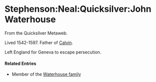 
# Stephenson:Neal:Quicksilver:John Waterhouse

From the Quicksilver Metaweb.

Lived 1542-1597. Father of [Calvin](/stephenson-neal-quicksilver-calvin-waterhouse).

Left England for Geneva to escape persecution.


#### Related Entries



* Member of the [Waterhouse family](/stephenson-neal-quicksilver-waterhouse-family)
